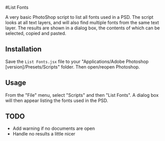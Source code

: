 #List Fonts

A very basic PhotoShop script to list all fonts used in a PSD. The script looks at all text layers, and will also find multiple fonts from the same text layer. The results are shown in a dialog box, the contents of which can be selected, copied and pasted. 

## Installation

Save the `List Fonts.jsx` file to your "Applications/Adobe Photoshop [version]/Presets/Scripts" folder. Then open/reopen Photoshop.

## Usage

From the "File" menu, select "Scripts" and then "List Fonts". A dialog box will then appear listing the fonts used in the PSD.

## TODO

* Add warning if no documents are open
* Handle no results a little nicer
